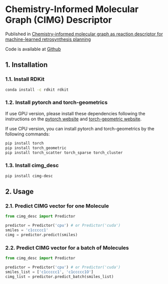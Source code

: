 # Chemistry-Informed Molecular Graph (CIMG) Descriptor

Published in [Chemistry-informed molecular graph as reaction descriptor for machine-learned retrosynthesis planning](https://www.pnas.org/doi/10.1073/pnas.2212711119)

Code is available at [Github](https://github.com/zbc0315/cimg_desc)

## 1. Installation

### 1.1. Install RDKit

```bash
conda install -c rdkit rdkit
```

### 1.2. Install pytorch and torch-geometrics

If use GPU version, please install these dependencies following the instructions on the [pytorch website](https://pytorch.org/get-started/locally/) and [torch-geometric website](https://pytorch-geometric.readthedocs.io/en/latest/install/installation.html).

If use CPU version, you can install pytorch and torch-geometrics by the following commands:


```bash
pip install torch
pip install torch_geometric
pip install torch_scatter torch_sparse torch_cluster
```

### 1.3. Install cimg_desc

```bash
pip install cimg-desc
```

## 2. Usage

### 2.1. Predict CIMG vector for one Molecule

```python
from cimg_desc import Predictor

predictor = Predictor('cpu') # or Predictor('cuda')
smiles = 'c1ccccc1'
cimg = predictor.predict(smiles)

```

### 2.2. Predict CIMG vector for a batch of Molecules

```python
from cimg_desc import Predictor

predictor = Predictor('cpu') # or Predictor('cuda')
smiles_list = ['c1ccccc1', 'c1ccccc1O']
cimg_list = predictor.predict_batch(smiles_list)

```
